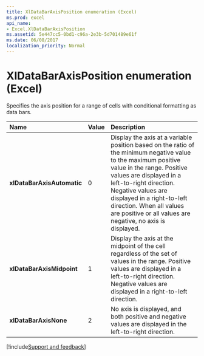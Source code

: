```yaml
---
title: XlDataBarAxisPosition enumeration (Excel)
ms.prod: excel
api_name:
- Excel.XlDataBarAxisPosition
ms.assetid: 5e447cc5-0bd1-c96a-2e3b-5d701489e61f
ms.date: 06/08/2017
localization_priority: Normal
---
```



# XlDataBarAxisPosition enumeration (Excel)

Specifies the axis position for a range of cells with conditional formatting as data bars.



|Name|Value|Description|
|:-----|:-----|:-----|
| **xlDataBarAxisAutomatic**|0|Display the axis at a variable position based on the ratio of the minimum negative value to the maximum positive value in the range. Positive values are displayed in a left-to-right direction. Negative values are displayed in a right-to-left direction. When all values are positive or all values are negative, no axis is displayed.|
| **xlDataBarAxisMidpoint**|1|Display the axis at the midpoint of the cell regardless of the set of values in the range. Positive values are displayed in a left-to-right direction. Negative values are displayed in a right-to-left direction. |
| **xlDataBarAxisNone**|2|No axis is displayed, and both positive and negative values are displayed in the left-to-right direction.|

[!include[Support and feedback](~/includes/feedback-boilerplate.md)]